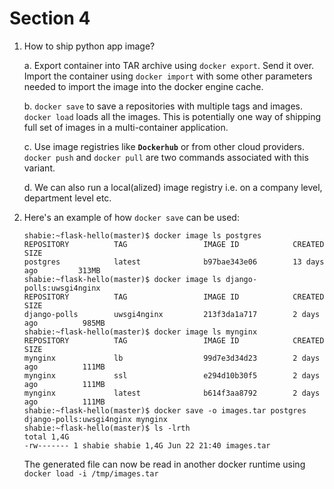 # Section 4

1. How to ship python app image?

    a. Export container into TAR archive using `docker export`. Send it over. Import the container using
       `docker import` with some other parameters needed to import the image into the docker engine cache.
       
    b. `docker save` to save a repositories with multiple tags and images. `docker load` loads all the images. This is
       potentially one way of shipping full set of images in a multi-container application.
    
    c. Use image registries like **`Dockerhub`** or from other cloud providers. `docker push` and `docker pull` are
       two commands associated with this variant.
    
    d. We can also run a local(alized) image registry i.e. on a company level, department level etc.
    
2. Here's an example of how `docker save` can be used:

    ```shell
    shabie:~flask-hello(master)$ docker image ls postgres
    REPOSITORY          TAG                 IMAGE ID            CREATED             SIZE
    postgres            latest              b97bae343e06        13 days ago         313MB
    shabie:~flask-hello(master)$ docker image ls django-polls:uwsgi4nginx 
    REPOSITORY          TAG                 IMAGE ID            CREATED             SIZE
    django-polls        uwsgi4nginx         213f3da1a717        2 days ago          985MB
    shabie:~flask-hello(master)$ docker image ls mynginx
    REPOSITORY          TAG                 IMAGE ID            CREATED             SIZE
    mynginx             lb                  99d7e3d34d23        2 days ago          111MB
    mynginx             ssl                 e294d10b30f5        2 days ago          111MB
    mynginx             latest              b614f3aa8792        2 days ago          111MB
    shabie:~flask-hello(master)$ docker save -o images.tar postgres django-polls:uwsgi4nginx mynginx
    shabie:~flask-hello(master)$ ls -lrth
    total 1,4G
    -rw------- 1 shabie shabie 1,4G Jun 22 21:40 images.tar
    ```
   
   The generated file can now be read in another docker runtime using `docker load -i /tmp/images.tar`
   
   
   
   
